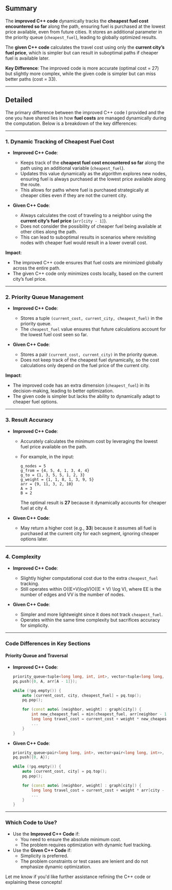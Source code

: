 ## Summary


The **improved C++ code** dynamically tracks the **cheapest fuel cost encountered so far** along the path, ensuring fuel is purchased at the lowest price available, even from future cities. It stores an additional parameter in the priority queue (`cheapest_fuel`), leading to globally optimized results.

The **given C++ code** calculates the travel cost using only the **current city’s fuel price**, which is simpler but can result in suboptimal paths if cheaper fuel is available later.

**Key Difference**: The improved code is more accurate (optimal cost = 27) but slightly more complex, while the given code is simpler but can miss better paths (cost = 33).

---
## Detailed


The primary difference between the improved C++ code I provided and the one you have shared lies in how **fuel costs** are managed dynamically during the computation. Below is a breakdown of the key differences:

---

### **1. Dynamic Tracking of Cheapest Fuel Cost**

- **Improved C++ Code**:
    
    - Keeps track of the **cheapest fuel cost encountered so far** along the path using an additional variable (`cheapest_fuel`).
    - Updates this value dynamically as the algorithm explores new nodes, ensuring fuel is always purchased at the lowest price available along the route.
    - This allows for paths where fuel is purchased strategically at cheaper cities even if they are not the current city.
- **Given C++ Code**:
    
    - Always calculates the cost of traveling to a neighbor using the **current city’s fuel price** (`arr[city - 1]`).
    - Does not consider the possibility of cheaper fuel being available at other cities along the path.
    - This can lead to suboptimal results in scenarios where revisiting nodes with cheaper fuel would result in a lower overall cost.

**Impact**:

- The improved C++ code ensures that fuel costs are minimized globally across the entire path.
- The given C++ code only minimizes costs locally, based on the current city’s fuel price.

---

### **2. Priority Queue Management**

- **Improved C++ Code**:
    
    - Stores a tuple `(current_cost, current_city, cheapest_fuel)` in the priority queue.
    - The `cheapest_fuel` value ensures that future calculations account for the lowest fuel cost seen so far.
- **Given C++ Code**:
    
    - Stores a pair `(current_cost, current_city)` in the priority queue.
    - Does not keep track of the cheapest fuel dynamically, so the cost calculations only depend on the fuel price of the current city.

**Impact**:

- The improved code has an extra dimension (`cheapest_fuel`) in its decision-making, leading to better optimization.
- The given code is simpler but lacks the ability to dynamically adapt to cheaper fuel options.

---

### **3. Result Accuracy**

- **Improved C++ Code**:
    
    - Accurately calculates the minimum cost by leveraging the lowest fuel price available on the path.
    - For example, in the input:
        
        ```
        g_nodes = 5
        g_from = {4, 5, 4, 1, 3, 4, 4}
        g_to = {1, 3, 5, 5, 1, 2, 3}
        g_weight = {1, 1, 8, 1, 3, 9, 5}
        arr = {9, 11, 3, 2, 10}
        A = 3
        B = 2
        ```
        
        The optimal result is **27** because it dynamically accounts for cheaper fuel at city 4.
- **Given C++ Code**:
    
    - May return a higher cost (e.g., **33**) because it assumes all fuel is purchased at the current city for each segment, ignoring cheaper options later.

---

### **4. Complexity**

- **Improved C++ Code**:
    
    - Slightly higher computational cost due to the extra `cheapest_fuel` tracking.
    - Still operates within O((E+V)log⁡V)O((E + V) \log V), where EE is the number of edges and VV is the number of nodes.
- **Given C++ Code**:
    
    - Simpler and more lightweight since it does not track `cheapest_fuel`.
    - Operates within the same time complexity but sacrifices accuracy for simplicity.

---

### **Code Differences in Key Sections**

#### **Priority Queue and Traversal**

- **Improved C++ Code**:
    
    ```cpp
    priority_queue<tuple<long long, int, int>, vector<tuple<long long, int, int>>, greater<>> pq;
    pq.push({0, A, arr[A - 1]});
    
    while (!pq.empty()) {
        auto [current_cost, city, cheapest_fuel] = pq.top();
        pq.pop();
    
        for (const auto& [neighbor, weight] : graph[city]) {
            int new_cheapest_fuel = min(cheapest_fuel, arr[neighbor - 1]);
            long long travel_cost = current_cost + weight * new_cheapest_fuel;
            ...
        }
    }
    ```
    
- **Given C++ Code**:
    
    ```cpp
    priority_queue<pair<long long, int>, vector<pair<long long, int>>, greater<>> pq;
    pq.push({0, A});
    
    while (!pq.empty()) {
        auto [current_cost, city] = pq.top();
        pq.pop();
    
        for (const auto& [neighbor, weight] : graph[city]) {
            long long travel_cost = current_cost + weight * arr[city - 1];
            ...
        }
    }
    ```
    

---

### **Which Code to Use?**

- Use the **Improved C++ Code** if:
    - You need to ensure the absolute minimum cost.
    - The problem requires optimization with dynamic fuel tracking.
- Use the **Given C++ Code** if:
    - Simplicity is preferred.
    - The problem constraints or test cases are lenient and do not emphasize dynamic optimization.

Let me know if you'd like further assistance refining the C++ code or explaining these concepts!